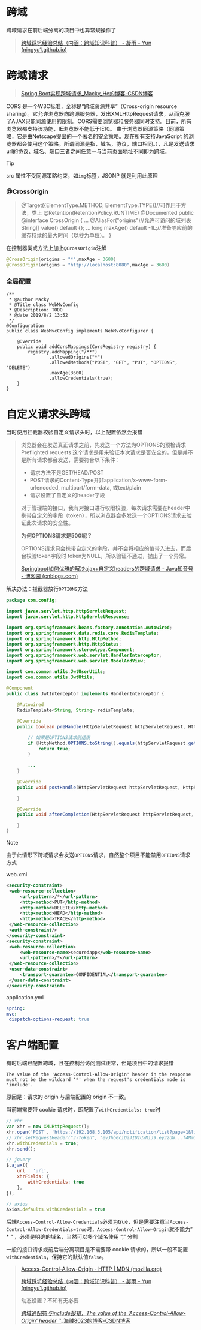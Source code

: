# 跨域

跨域请求在前后端分离的项目中也算常规操作了

> [跨域踩坑经验总结（内涵：跨域知识科普） - 凝雨 - Yun (ningyu1.github.io)](https://ningyu1.github.io/site/post/92-cors-ajax/)

# 跨域请求

> [Spring Boot实现跨域请求_Macky_He的博客-CSDN博客](https://blog.csdn.net/Macky_He/article/details/98199636)

CORS 是一个W3C标准，全称是“跨域资源共享”（Cross-origin resource sharing）。它允许浏览器向跨源服务器，发出XMLHttpRequest请求，从而克服了AJAX只能同源使用的限制。CORS需要浏览器和服务器同时支持。目前，所有浏览器都支持该功能，IE浏览器不能低于IE10。
    由于浏览器同源策略（同源策略，它是由Netscape提出的一个著名的安全策略。现在所有支持JavaScript 的浏览器都会使用这个策略。所谓同源是指，域名，协议，端口相同。），凡是发送请求url的协议、域名、端口三者之间任意一与当前页面地址不同即为跨域。

> [!TIP]
> src 属性不受同源策略约束，如`img`标签，JSONP 就是利用此原理

### @CrossOrigin

> @Target({ElementType.METHOD, ElementType.TYPE})//可作用于方法，类上
> @Retention(RetentionPolicy.RUNTIME)
> @Documented
> public @interface CrossOrigin {
> 	...
>     @AliasFor("origins")//允许可访问的域列表
>     String[] value() default {};
> 	...
>     long maxAge() default -1L;//准备响应前的缓存持续的最大时间（以秒为单位）。
> }

在控制器类或方法上加上`@CrossOrigin`注解

```java
@CrossOrigin(origins = "*",maxAge = 3600)
@CrossOrigin(origins = "http://localhost:8080",maxAge = 3600)
```

### 全局配置

```
/**
 * @author Macky
 * @Title class WebMvConfig
 * @Description: TODO
 * @date 2019/8/2 13:52
 */
@Configuration
public class WebMvcConfig implements WebMvcConfigurer {

    @Override
    public void addCorsMappings(CorsRegistry registry) {
        registry.addMapping("/**")
                .allowedOrigins("*")
                .allowedMethods("POST", "GET", "PUT", "OPTIONS", "DELETE")
                .maxAge(3600)
                .allowCredentials(true);
    }
}
```

# 自定义请求头跨域

当时使用拦截器校验自定义请求头时，以上配置依然会报错

> 浏览器会在发送真正请求之前，先发送一个方法为OPTIONS的预检请求 Preflighted requests 这个请求是用来验证本次请求是否安全的，但是并不是所有请求都会发送，需要符合以下条件：
>
> - 请求方法不是GET/HEAD/POST
> - POST请求的Content-Type并非application/x-www-form-urlencoded, multipart/form-data, 或text/plain
> - 请求设置了自定义的header字段
>
> 对于管理端的接口，我有对接口进行权限校验，每次请求需要在header中携带自定义的字段（token），所以浏览器会多发送一个OPTIONS请求去验证此次请求的安全性。
>
> **为何OPTIONS请求是500呢？**
>
> OPTIONS请求只会携带自定义的字段，并不会将相应的值带入进去，而后台校验token字段时 token为NULL，所以验证不通过，抛出了一个异常。
>
> [Springboot如何优雅的解决ajax+自定义headers的跨域请求 - Java知音号 - 博客园 (cnblogs.com)](https://www.cnblogs.com/javazhiyin/p/10935576.html)

解决办法：拦截器放行`OPTIONS`方法

```java
package com.config;

import javax.servlet.http.HttpServletRequest;
import javax.servlet.http.HttpServletResponse;

import org.springframework.beans.factory.annotation.Autowired;
import org.springframework.data.redis.core.RedisTemplate;
import org.springframework.http.HttpMethod;
import org.springframework.http.HttpStatus;
import org.springframework.stereotype.Component;
import org.springframework.web.servlet.HandlerInterceptor;
import org.springframework.web.servlet.ModelAndView;

import com.common.utils.JwtUserUtils;
import com.common.utils.JwtUtils;

@Component
public class JwtInterceptor implements HandlerInterceptor {
	
	@Autowired
	RedisTemplate<String, String> redisTemplate;

    @Override
    public boolean preHandle(HttpServletRequest httpServletRequest, HttpServletResponse httpServletResponse, Object o) throws Exception {

        // 如果是OPTIONS请求则结束
        if (HttpMethod.OPTIONS.toString().equals(httpServletRequest.getMethod())) {
            return true;
        }
    	
		...
    }

    @Override
    public void postHandle(HttpServletRequest httpServletRequest, HttpServletResponse httpServletResponse, Object o, ModelAndView modelAndView) {

    }

    @Override
    public void afterCompletion(HttpServletRequest httpServletRequest, HttpServletResponse httpServletResponse, Object o, Exception e) {

    }
}
```

> [!NOTE]
>
> 由于此情形下跨域请求会发送`OPTIONS`请求，自然整个项目不能禁用`OPTIONS`请求方式
>
> web.xml
>
> ```xml
> <security-constraint>
>  <web-resource-collection>
>      <url-pattern>/*</url-pattern>
>      <http-method>PUT</http-method>
>      <http-method>DELETE</http-method>
>      <http-method>HEAD</http-method>
>      <http-method>TRACE</http-method>
>  </web-resource-collection>
>  <auth-constraint/>
> </security-constraint>
> <security-constraint>
>  <web-resource-collection>
>      <web-resource-name>securedapp</web-resource-name>
>      <url-pattern>/*</url-pattern>
>  </web-resource-collection>
>  <user-data-constraint>
>      <transport-guarantee>CONFIDENTIAL</transport-guarantee>
>  </user-data-constraint>
> </security-constraint>
> ```
>
> application.yml
>
> ```yml
> spring:
> mvc:
>  dispatch-options-request: true 
> ```
>
> 

# 客户端配置

有时后端已配置跨域，且在控制台访问测试正常，但是项目中的请求报错

```
The value of the 'Access-Control-Allow-Origin' header in the response must not be the wildcard '*' when the request's credentials mode is 'include'.
```

原因是：请求的 origin 与后端配置的 origin 不一致。

当前端需要带 cookie 请求时，即配置了`withCredentials: true`时

```javascript
// xhr
var xhr = new XMLHttpRequest();
xhr.open('POST', 'https://192.168.3.105/api/notification/list?page=1&limit=2');
// xhr.setRequestHeader("J-Token", "eyJhbGciOiJIUzUxMiJ9.eyJzdW...f4Mm18VPvrztQzTO3yopgdQoKPkh28g");
xhr.withCredentials = true;
xhr.send();

// jquery
$.ajax({
	url : 'url',
	xhrFields: {
	    withCredentials: true
	},
});

// axios
Axios.defaults.withCredentials = true
```

后端`Access-Control-Allow-Credentials`必须为true，但是需要注意当`Access-Control-Allow-Credentials=true`时，`Access-Control-Allow-Origin`就不能为” \* “ ，必须是明确的域名，当然可以多个域名使用 “,” 分割

一般的接口请求或前后端分离项目是不需要带 cookie 请求的，所以一般不配置`withCredentials`，保持它的默认值`false`。

> [Access-Control-Allow-Origin - HTTP | MDN (mozilla.org)](https://developer.mozilla.org/en-US/docs/Web/HTTP/Headers/Access-Control-Allow-Origin)
>
> [跨域踩坑经验总结（内涵：跨域知识科普） - 凝雨 - Yun (ningyu1.github.io)](https://ningyu1.github.io/site/post/92-cors-ajax/)
>
> 动态设置？不知有无必要
>
> [跨域通配符*与include报错，The value of the 'Access-Control-Allow-Origin' header '*'_海贼8023的博客-CSDN博客](https://blog.csdn.net/Loya0813/article/details/83862586)
